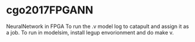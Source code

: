 # cgo2017FPGANN
NeuralNetwork in FPGA
To run the .v model log to catapult and assign it as a job.
To run in modelsim, install legup envorionment and do make v.
